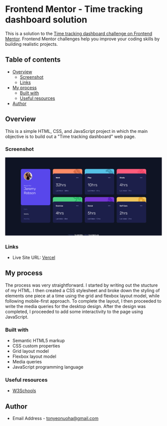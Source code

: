 # Frontend Mentor - Time tracking dashboard solution

This is a solution to the
[Time tracking dashboard challenge on Frontend Mentor](https://www.frontendmentor.io/challenges/time-tracking-dashboard-UIQ7167Jw).
Frontend Mentor challenges help you improve your coding skills by building realistic projects.

## Table of contents

- [Overview](#overview)
  - [Screenshot](#screenshot)
  - [Links](#links)
- [My process](#my-process)
  - [Built with](#built-with)
  - [Useful resources](#useful-resources)
- [Author](#author)

## Overview

This is a simple HTML, CSS, and JavaScript project in which the main objective is to build out a "Time tracking
dashboard" web page.

### Screenshot

![Screenshot](./time-tracking-dashboard.png)

### Links

- Live Site URL: [Vercel](https://time-tracking-dashboard-eight-ebon.vercel.app)

## My process

The process was very straightforward. I started by writing out the stucture of my HTML. I then created a CSS stylesheet
and broke down the styling of elements one piece at a time using the grid and flexbox layout model, while following
mobile-first approach. To complete the layout, I then proceeded to write the media queries for the desktop design. After
the design was completed, I proceeded to add some interactivity to the page using JavaScript.

### Built with

- Semantic HTML5 markup
- CSS custom properties
- Grid layout model
- Flexbox layout model
- Media queries
- JavaScript programming language

### Useful resources

- [W3Schools](https://www.w3schools.com/)

## Author

- Email Address - [tonyeonuoha@gmail.com](tonyeonuoha@gmail.com)
